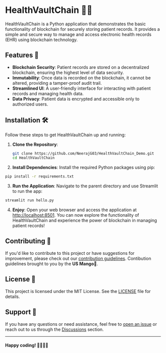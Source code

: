 # HealthVaultChain 🏥🔗

HealthVaultChain is a Python application that demonstrates the basic functionality of blockchain for securely storing patient records. It provides a simple and secure way to manage and access electronic health records (EHR) using blockchain technology.

## Features 🚀

- **Blockchain Security**: Patient records are stored on a decentralized blockchain, ensuring the highest level of data security.
- **Immutability**: Once data is recorded on the blockchain, it cannot be altered, providing a tamper-proof audit trail.
- **Streamlined UI**: A user-friendly interface for interacting with patient records and managing health data.
- **Data Privacy**: Patient data is encrypted and accessible only to authorized users.

## Installation 🛠️

Follow these steps to get HealthVaultChain up and running:

1. **Clone the Repository**:

   ```sh
   git clone https://github.com/NeerajG03/HealthVaultChain_Demo.git
   cd HealthVaultChain
   ```

2. **Install Dependencies**:
  Install the required Python packages using pip:
  ```sh
  pip install -r requirements.txt
  ```

3. **Run the Application**:
  Navigate to the parent directory and use Streamlit to run the app:
  ```sh
  streamlit run hello.py
  ```
4. **Enjoy**:
   Open your web browser and access the application at [http://localhost:8501](http://localhost:8501). You can now explore the functionality of HealthVaultChain and experience the power of blockchain in managing patient records!


## Contributing 🤝

If you'd like to contribute to this project or have suggestions for improvement, please check out our [contribution guidelines](CONTRIBUTING.md).
Contibution guidelines brought to you by the **US Mango**🥭.


## License 📝

This project is licensed under the MIT License. See the [LICENSE](LICENSE) file for details.


## Support 💬

If you have any questions or need assistance, feel free to [open an issue](https://github.com/NeerajG03/HealthVaultChain_Demo/issues) or reach out to us through the [Discussions](https://github.com/NeerajG03/HealthVaultChain_Demo/discussions) section.

---

#### Happy coding! 👩‍💻👨‍💻
